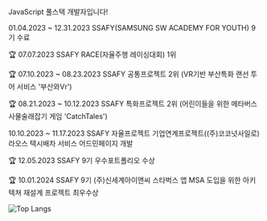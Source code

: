 JavaScript 풀스택 개발자입니다!

01.04.2023 ~ 12.31.2023 SSAFY(SAMSUNG SW ACADEMY FOR YOUTH) 9기 수료

🏆 07.07.2023 SSAFY RACE(자율주행 레이싱대회) 1위

🏆 07.10.2023 ~ 08.23.2023 SSAFY 공통프로젝트 2위 (VR기반 부산특화 랜선 투어 서비스 '부산와Vr')

🏆 08.21.2023 ~ 10.12.2023 SSAFY 특화프로젝트 2위 (어린이들을 위한 메타버스 사물술래잡기 게임 'CatchTales')

10.10.2023 ~ 11.17.2023 SSAFY 자율프로젝트 기업연계프로젝트((주)코코넛사일로) 라오스 택시배차 서비스 어드민페이지 개발

🏆 12.05.2023 SSAFY 9기 우수포트폴리오 수상

🏆 10.01.2024 SSAFY 9기 (주)신세계아이앤씨 스타벅스 앱 MSA 도입을 위한 아키텍쳐 재설계 프로젝트 최우수상

![Top Langs](https://github-readme-stats.vercel.app/api/top-langs/?username=niyamallo&layout=compact&theme=dark)

<!--
**niyamallo/niyamallo** is a ✨ _special_ ✨ repository because its `README.md` (this file) appears on your GitHub profile.

Here are some ideas to get you started:

- 🔭 I’m currently working on ...
- 🌱 I’m currently learning ...
- 👯 I’m looking to collaborate on ...
- 🤔 I’m looking for help with ...
- 💬 Ask me about ...
- 📫 How to reach me: ...
- 😄 Pronouns: ...
- ⚡ Fun fact: ...
-->
